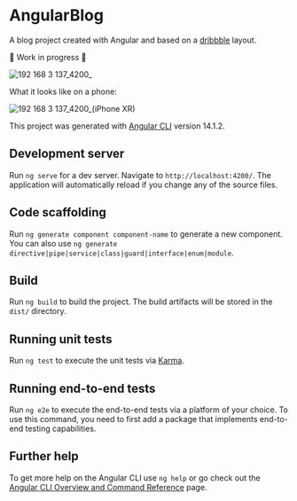 # AngularBlog

A blog project created with Angular and based on a [dribbble](https://dribbble.com/shots/25472172-Anime-Web-App) layout.

🚧 Work in progress 🚧

![192 168 3 137_4200_](https://github.com/user-attachments/assets/a4162699-c503-4b4b-973d-ea898eb52e5d)

What it looks like on a phone:

![192 168 3 137_4200_(iPhone XR)](https://github.com/user-attachments/assets/b0b27644-626b-4b83-81d7-0cdbaeff0762)

This project was generated with [Angular CLI](https://github.com/angular/angular-cli) version 14.1.2.



## Development server

Run `ng serve` for a dev server. Navigate to `http://localhost:4200/`. The application will automatically reload if you change any of the source files.

## Code scaffolding

Run `ng generate component component-name` to generate a new component. You can also use `ng generate directive|pipe|service|class|guard|interface|enum|module`.

## Build

Run `ng build` to build the project. The build artifacts will be stored in the `dist/` directory.

## Running unit tests

Run `ng test` to execute the unit tests via [Karma](https://karma-runner.github.io).

## Running end-to-end tests

Run `ng e2e` to execute the end-to-end tests via a platform of your choice. To use this command, you need to first add a package that implements end-to-end testing capabilities.

## Further help

To get more help on the Angular CLI use `ng help` or go check out the [Angular CLI Overview and Command Reference](https://angular.io/cli) page.

